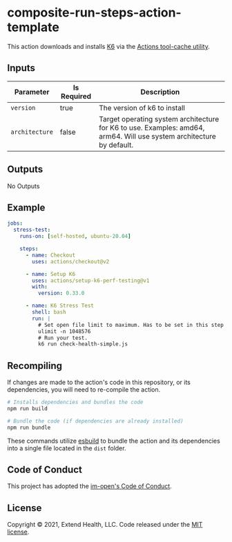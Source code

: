 # composite-run-steps-action-template

This action downloads and installs [K6](https://k6.io/) via the [Actions tool-cache utility](https://github.com/actions/toolkit/tree/main/packages/tool-cache).

## Inputs
| Parameter      | Is Required | Description                  |
| -------------- | ----------- | ---------------------------- |
| `version`      | true        | The version of k6 to install |
| `architecture` | false       | Target operating system architecture for K6 to use. Examples: amd64, arm64. Will use system architecture by default. |

## Outputs

No Outputs

## Example

```yml
jobs:
  stress-test:
    runs-on: [self-hosted, ubuntu-20.04]

    steps:
      - name: Checkout
        uses: actions/checkout@v2

      - name: Setup K6
        uses: actions/setup-k6-perf-testing@v1
        with:
          version: 0.33.0

      - name: K6 Stress Test
        shell: bash
        run: |
          # Set open file limit to maximum. Has to be set in this step to take affect.
          ulimit -n 1048576
          # Run your test.
          k6 run check-health-simple.js
```

## Recompiling

If changes are made to the action's code in this repository, or its dependencies, you will need to re-compile the action.

```sh
# Installs dependencies and bundles the code
npm run build

# Bundle the code (if dependencies are already installed)
npm run bundle
```

These commands utilize [esbuild](https://esbuild.github.io/getting-started/#bundling-for-node) to bundle the action and
its dependencies into a single file located in the `dist` folder.

## Code of Conduct

This project has adopted the [im-open's Code of Conduct](https://github.com/im-open/.github/blob/master/CODE_OF_CONDUCT.md).

## License

Copyright &copy; 2021, Extend Health, LLC. Code released under the [MIT license](LICENSE).
